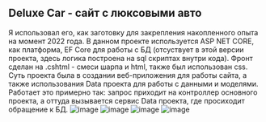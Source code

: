 ## Deluxe Car - сайт с люксовыми авто
Я использовал его,
как заготовку для закрепления накопленного опыта на момент 2022 года. В данном проекте используется ASP NET CORE, как платформа, EF Core для работы с БД (отсуствует в этой версии проекта, здесь логика построена на sql скриптах внутри кода). Фронт сделан на .cshtml - смеси шарпа и html, также был использован css.
Суть проекта была в создании веб-приложения для работы сайта, а также использования Data проекта для работы с данными и моделями. Работает это примерно так: запрос приходит на контроллер основного проекта, а оттуда вызывается сервис Data проекта, где просиходит обращение к БД.
![image](https://github.com/KarlMarx-spec/Car-sale-on-ASP.NET-CORE-V2/assets/55876912/49011fe2-d356-44bd-9a47-87cc73880df2)
![image](https://github.com/KarlMarx-spec/Car-sale-on-ASP.NET-CORE-V2/assets/55876912/9d7c46f2-7a73-425c-88f9-389ae78f4457)
![image](https://github.com/KarlMarx-spec/Car-sale-on-ASP.NET-CORE-V2/assets/55876912/a0dd1430-0e10-435f-8df4-1c604e615207)
![image](https://github.com/KarlMarx-spec/Car-sale-on-ASP.NET-CORE-V2/assets/55876912/96ce2cbb-82c9-405b-b96c-70808a511a41)
